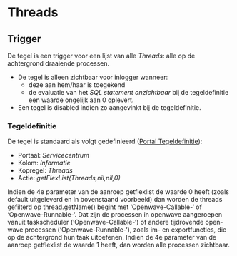 # Threads

## Trigger

De tegel is een trigger voor een lijst van alle _Threads_: alle op de achtergrond draaiende processen.

- De tegel is alleen zichtbaar voor inlogger wanneer:
  - deze aan hem/haar is toegekend
  - de evaluatie van het _SQL statement onzichtbaar_ bij de tegeldefinitie een waarde ongelijk aan 0 oplevert.
- Een tegel is disabled indien zo aangevinkt bij de tegeldefinitie.

### Tegeldefinitie

De tegel is standaard als volgt gedefinieerd ([Portal Tegeldefinitie](/instellen_inrichten/portaldefinitie/portal_tegel.md)):

- Portaal: _Servicecentrum_
- Kolom: _Informatie_
- Kopregel: _Threads_
- Actie: _getFlexList(Threads,nil,nil,0)_

Indien de 4e parameter van de aanroep getflexlist de waarde 0 heeft (zoals default uitgeleverd en in bovenstaand voorbeeld) dan worden de threads gefilterd op thread.getName() begint met ‘Openwave-Callable-‘ of ‘Openwave-Runnable-‘. Dat zijn de processen in openwave aangeroepen vanuit taskscheduler (‘Openwave-Callable-‘) of andere tijdrovende open-wave processen (‘Openwave-Runnable-‘), zoals im- en exportfuncties, die op de achtergrond hun taak uitoefenen. Indien de 4e parameter van de aanroep getflexlist de waarde 1 heeft, dan worden alle processen zichtbaar.
